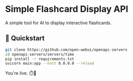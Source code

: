 # Simple Flashcard Display API

A simple tool for AI to display interactive flashcards.

## 🚀 Quickstart

```bash
git clone https://github.com/open-webui/openapi-servers
cd openapi-servers/servers/time
pip install -r requirements.txt
uvicorn main:app --host 0.0.0.0 --reload
```

You're live. ⏱️📡